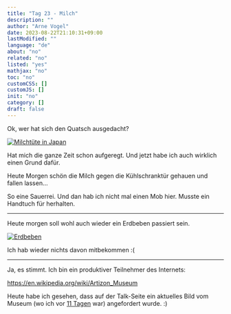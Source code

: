 ```yaml
---
title: "Tag 23 - Milch"
description: ""
author: "Arne Vogel"
date: 2023-08-22T21:10:31+09:00
lastModified: ""
language: "de"
about: "no"
related: "no"
listed: "yes"
mathjax: "no"
toc: "no"
customCSS: []
customJS: []
init: "no"
category: []
draft: false
---
```


Ok, wer hat sich den Quatsch ausgedacht?

[![Milchtüte in Japan](milch-small.jpg)](milch.jpg)

Hat mich die ganze Zeit schon aufgeregt.
Und jetzt habe ich auch wirklich einen Grund dafür.

Heute Morgen schön die Milch gegen die Kühlschranktür gehauen und fallen lassen…

So eine Sauerrei.
Und dan hab ich nicht mal einen Mob hier.
Musste ein Handtuch für herhalten.

---

Heute morgen soll wohl auch wieder ein Erdbeben passiert sein.

[![Erdbeben](erdbeben-small.jpg)](erdbeben.jpg)

Ich hab wieder nichts davon mitbekommen :(

---

Ja, es stimmt.
Ich bin ein produktiver Teilnehmer des Internets:

https://en.wikipedia.org/wiki/Artizon_Museum

Heute habe ich gesehen, dass auf der Talk-Seite ein aktuelles Bild vom Museum (wo ich vor [11 Tagen](/japan/tag-12/) war) angefordert wurde. :)


